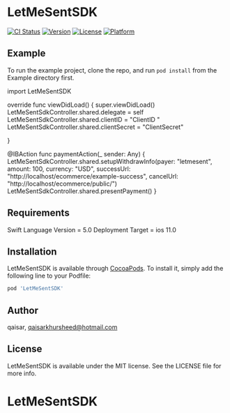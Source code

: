 # LetMeSentSDK

[![CI Status](https://img.shields.io/travis/shozab14/LetMeSentSDK.svg?style=flat)](https://travis-ci.org/shozab14/LetMeSentSDK)
[![Version](https://img.shields.io/cocoapods/v/LetMeSentSDK.svg?style=flat)](https://cocoapods.org/pods/LetMeSentSDK)
[![License](https://img.shields.io/cocoapods/l/LetMeSentSDK.svg?style=flat)](https://cocoapods.org/pods/LetMeSentSDK)
[![Platform](https://img.shields.io/cocoapods/p/LetMeSentSDK.svg?style=flat)](https://cocoapods.org/pods/LetMeSentSDK)

## Example

To run the example project, clone the repo, and run `pod install` from the Example directory first.

import LetMeSentSDK

override func viewDidLoad() {
    super.viewDidLoad()
    LetMeSentSdkController.shared.delegate = self
    LetMeSentSdkController.shared.clientID = "ClientID "
    LetMeSentSdkController.shared.clientSecret = "ClientSecret"
   
}

@IBAction func paymentAction(_ sender: Any) {
      LetMeSentSdkController.shared.setupWithdrawInfo(payer: "letmesent", amount: 100, currency: "USD", successUrl: "http://localhost/ecommerce/example-success", cancelUrl: "http://localhost/ecommerce/public/")
       LetMeSentSdkController.shared.presentPayment()
  }
  
## Requirements
Swift Language Version = 5.0
Deployment Target = ios 11.0
## Installation

LetMeSentSDK is available through [CocoaPods](https://cocoapods.org). To install
it, simply add the following line to your Podfile:

```ruby
pod 'LetMeSentSDK'
```
## Author

qaisar, qaisarkhursheed@hotmail.com

## License

LetMeSentSDK is available under the MIT license. See the LICENSE file for more info.
# LetMeSentSDK
